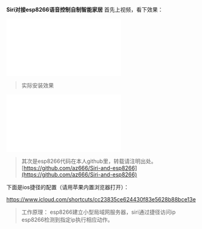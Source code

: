 **Siri对接esp8266语音控制自制智能家居**
首先上视频，看下效果：
<iframe src="//player.bilibili.com/player.html?aid=33278301&cid=58246959&page=1" scrolling="no" border="0" frameborder="no" framespacing="0" allowfullscreen="true"> </iframe>

> 实际安装效果

<iframe src="//player.bilibili.com/player.html?aid=33020840&cid=57798332&page=1" scrolling="no" border="0" frameborder="no" framespacing="0" allowfullscreen="true"> </iframe>

> 其次是esp8266代码在本人github里，转载请注明出处。
[https://github.com/az666/Siri-and-esp8266](https://github.com/az666/Siri-and-esp8266)

下面是ios捷径的配置（请用苹果内置浏览器打开）：

[https://www.icloud.com/shortcuts/cc23835ce624430f83e5628b88bce13e
](https://www.icloud.com/shortcuts/cc23835ce624430f83e5628b88bce13e)

> 工作原理：
> esp8266建立小型局域网服务器，siri通过捷径访问ip esp8266检测到指定ip执行相应动作。

